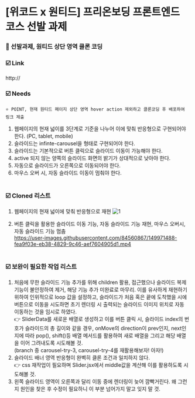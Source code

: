 # [위코드 x 원티드] 프리온보딩 프론트엔드 코스 선발 과제

### 🏃 선발과제, 원티드 상단 영역 클론 코딩
### ☑️ Link
http://<br>

### ☑️ Needs
    ⭐ POINT, 현재 원티드 페이지 상단 영역 hover action 제외하고 클론코딩 후 배포하여 링크 제출
1. 웹페이지의 현재 넓이를 3단계로 기준을 나누어 이에 맞춰 반응형으로 구현되어야 한다. (PC, tablet, mobile)<br/>
2. 슬라이드는 infinte-carousel을 형태로 구현되어야 한다.<br/>
3. 슬라이드는 기본적으로 버튼 클릭으로 슬라이드 이동이 가능해야 한다.<br/>
4. active 되지 않는 양쪽의 슬라이드 화면의 밝기가 상대적으로 낮아야 한다.<br/>
5. 자동으로 슬라이드가 오른쪽으로 이동되어야 한다.<br/>
6. 마우스 오버 시, 자동 슬라이드 이동이 멈춰야 한다.<br/><br/>

### ☑️ Cloned 리스트
1. 웹페이지의 현재 넓이에 맞춰 반응형으로 재현
![1](https://user-images.githubusercontent.com/84560867/149968716-e1e173e5-6bee-424e-94e3-633f3493b91c.png)

2. 버튼 클릭을 활용한 슬라이드 이동 기능, 자동 슬라이드 기능 재현, 마우스 오버시, 자동 슬라이드 기능 멈춤<br/>
https://user-images.githubusercontent.com/84560867/149971488-fea9f03e-eb38-4829-9c46-aef7604905d1.mp4<br/><br/>

### ☑️ 보완이 필요한 작업 리스트
1. 처음에 무한 슬라이드 기능 추가를 위해 children 활용, 접근했으나 슬라이드 복제 기능이 불안정하여 제거, 해당 기능 추가 미완료로 마무리. 이를 유사하게 재현하기 위하여 인위적으로 loop 값을 설정하고, 슬라이드가 처음 혹은 끝에 도착했을 시에 버튼으로 이동을 시도하면 초기 렌더링 시 출력되는 슬라이드 이미지 위치로 자동 이동하는 것을 임시로 하였다.<br/>
👉 SliderData를 새로운 배열로 생성하고 이를 버튼 클릭 시, 슬라이드 index의 번호가 슬라이드의 총 길이와 같을 경우, onMove의 direction이 prev인지, next인지에 따라 pop(), shift()등 배열 메서드를 활용하여 새로 배열을 그리고 해당 배열을 이어 그려내도록 시도해볼 것.<br/>
(branch 중 carousel-try-3, carousel-try-4를 재활용해보자! 아자!)<br/>
2. 슬라이드 배너 영역 반응형이 완벽히 클론 조건과 일치하지 않다.<br/>
👉 css 재작업이 필요하며 Slider.jsx에서 middle값을 계산해 이를 활용하도록 시도해볼 것.<br/>
3. 왼쪽 슬라이드 영역이 오른쪽과 달리 이동 중에 렌더링이 늦어 깜빡거린다. 왜 그런지 원인을 찾은 후 수정이 필요하니 이 부분 넘어가지 말고 잊지 말 것.
